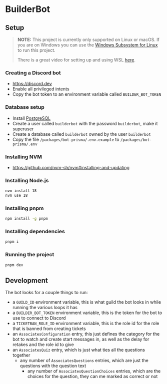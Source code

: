 # BuilderBot

## Setup

> **NOTE:** This project is currently only supported on Linux or macOS. If you are on Windows you can use the [Windows Subsystem for Linux](https://learn.microsoft.com/en-us/windows/wsl/install) to run this project.
>
> There is a great video for setting up and using WSL [here](https://www.youtube.com/watch?v=oF6gLyhQDdw).

### Creating a Discord bot

- https://discord.dev
- Enable all privileged intents
- Copy the bot token to an environment variable called `BUILDER_BOT_TOKEN`

### Database setup

- Install [PostgreSQL](https://www.postgresql.org/download/)
- Create a user called `builderbot` with the password `builderbot`, make it superuser
- Create a database called `builderbot` owned by the user `builderbot`
- Copy the file `/packages/bot-prisma/.env.example` to `/packages/bot-prisma/.env`

### Installing NVM

- https://github.com/nvm-sh/nvm#installing-and-updating

### Installing Node.js

```bash
nvm install 18
nvm use 18
```

### Installing pnpm

```bash
npm install -g pnpm
```

### Installing dependencies

```bash
pnpm i
```

### Running the project

```bash
pnpm dev
```

## Development

The bot looks for a couple things to run:

- a `GUILD_ID` environment variable, this is what guild the bot looks in while running the various loops it has
- a `BUILDER_BOT_TOKEN` environment variable, this is the token for the bot to use to connect to Discord
- a `TICKETBAN_ROLE_ID` environment variable, this is the role id for the role that is banned from creating tickets
- an `AssociatesConfiguration` entry, this just defines the category for the bot to watch and create start messages in, as well as the delay for retakes and the role id to give
- an `AssociatesQuiz` entry, which is just what ties all the questions together
  - any number of `AssociatesQuestions` entries, which are just the questions with the question text
    - any number of `AssociatesQuestionChoices` entries, which are the choices for the question, they can me marked as correct or not
